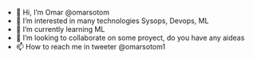 - 👋 Hi, I’m Omar @omarsotom
- 👀 I’m interested in many technologies Sysops, Devops, ML
- 🌱 I’m currently learning ML
- 💞️ I’m looking to collaborate on some proyect, do you have any aideas
- 📫 How to reach me in tweeter @omarsotom1

<!---
omarsotom/omarsotom is a ✨ special ✨ repository because its `README.md` (this file) appears on your GitHub profile.
You can click the Preview link to take a look at your changes.
--->
